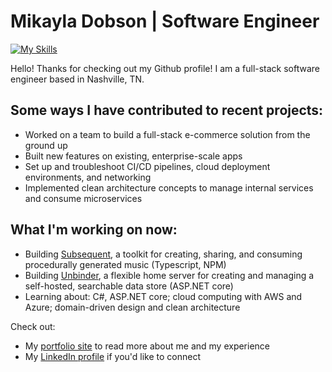 # Mikayla Dobson | Software Engineer

[![My Skills](https://skills.thijs.gg/icons?i=ts,docker,go,cs,mongodb,postgres,nodejs,py,nextjs,react,redis)](https://skills.thijs.gg)

Hello! Thanks for checking out my Github profile! I am a full-stack software engineer based in Nashville, TN.

## Some ways I have contributed to recent projects:

- Worked on a team to build a full-stack e-commerce solution from the ground up
- Built new features on existing, enterprise-scale apps
- Set up and troubleshoot CI/CD pipelines, cloud deployment environments, and networking
- Implemented clean architecture concepts to manage internal services and consume microservices

## What I'm working on now:

- Building [Subsequent](https://subsequent.media), a toolkit for creating, sharing, and consuming procedurally generated music (Typescript, NPM)
- Building [Unbinder](https://github.com/innocuous-symmetry/unbinder), a flexible home server for creating and managing a self-hosted, searchable data store (ASP.NET core)
- Learning about: C#, ASP.NET core; cloud computing with AWS and Azure; domain-driven design and clean architecture

Check out:
- My [portfolio site](https://mikayla.dev) to read more about me and my experience
- My [LinkedIn profile](https://linkedin.com/in/mikayla-dobson) if you'd like to connect
